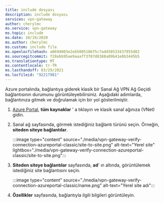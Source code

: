 ```yaml
---
title: include dosyası
description: include dosyası
services: vpn-gateway
author: cherylmc
ms.service: vpn-gateway
ms.topic: include
ms.date: 10/19/2020
ms.author: cherylmc
ms.custom: include file
ms.openlocfilehash: a0694003e2eb5005186f5c7ad450533437955d82
ms.sourcegitcommit: f28ebb95ae9aaaff3f87d8388a09b41e0b3445b5
ms.translationtype: MT
ms.contentlocale: tr-TR
ms.lasthandoff: 03/29/2021
ms.locfileid: "92217981"
---
```

Azure portalında, bağlantıya giderek klasik bir Sanal Ağ VPN Ağ Geçidi bağlantısının durumunu görüntüleyebilirsiniz. Aşağıdaki adımlarda, bağlantınıza gitmek ve doğrulamak için bir yol gösterilmiştir.

1. [Azure Portal](https://portal.azure.com), **tüm kaynaklar** ' a tıklayın ve klasik sanal ağınıza (VNet) gidin.
1. Sanal ağ sayfasında, görmek istediğiniz bağlantı türünü seçin. Örneğin, **siteden siteye bağlantılar**.

   :::image type="content" source="./media/vpn-gateway-verify-connection-azureportal-classic/site-to-site.png" alt-text="Yerel site" lightbox="./media/vpn-gateway-verify-connection-azureportal-classic/site-to-site.png":::
1. **Siteden siteye bağlantılar** sayfasında, **ad**' ın altında, görüntülemek istediğiniz site bağlantısını seçin.

   :::image type="content" source="./media/vpn-gateway-verify-connection-azureportal-classic/name.png" alt-text="Yerel site adı":::
1. **Özellikler** sayfasında, bağlantıyla ilgili bilgileri görüntüleyin.